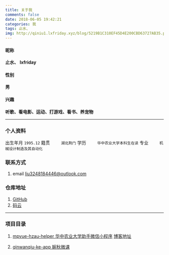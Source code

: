 ```yaml
---
title: 关于我
comments: false
date: 2018-06-05 19:42:21
categories: 我
tags: 止水、
img: http://qiniu1.lxfriday.xyz/blog/5219B1C310EF45D4E200CBD63727AB35.png
---
```


#### 昵称

__止水、__   __lxfriday__

#### 性别

__男__

#### 兴趣

__听歌、看电影、运动、打游戏、看书、养宠物__

---

### 个人资料

出生年月  `1995.12`
籍贯 &nbsp;&nbsp;&nbsp;&nbsp;&nbsp;&nbsp;&nbsp;&nbsp;`湖北荆门`
学历 &nbsp;&nbsp;&nbsp;&nbsp;&nbsp;&nbsp;&nbsp;&nbsp;`华中农业大学本科生在读`
专业 &nbsp;&nbsp;&nbsp;&nbsp;&nbsp;&nbsp;&nbsp;&nbsp;`机械设计制造及其自动化`

### 联系方式

1. email [liu3248184446@outlook.com](liu3248184446@outlook.com)

### 仓库地址

1. [GitHub](http://github.com/lxfriday)
1. [码云](http://gitee.com/lxfriday)

---

### 项目目录

1. [mpvue-hzau-helper 华中农业大学助手微信小程序](https://github.com/lxfriday/mpvue-hzau-helper)  [博客地址](http://test.com:4000/2018/06/05/%E5%8D%8E%E4%B8%AD%E5%86%9C%E4%B8%9A%E5%A4%A7%E5%AD%A6%E5%8A%A9%E6%89%8B%E7%9B%B8%E5%85%B3/)

1. [qinwanqiu-ke-app 婉秋微课](https://gitee.com/lxfriday/qinwanqiu-ke-app)
